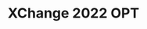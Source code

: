 ---
title: XChange 2022 OPT
redirect_to: https://docs.google.com/spreadsheets/d/1o40sFoA4VYet0SQTO5wkefLnA36nmqb9nwl4w1qNegc/edit?usp=sharing
redirect_from: 
  - /XChange2022OPT
  - /xchange2022opt
---